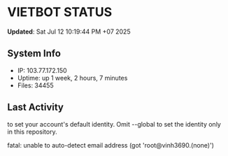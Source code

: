 # VIETBOT STATUS
**Updated**: Sat Jul 12 10:19:44 PM +07 2025

## System Info
- IP: 103.77.172.150
- Uptime: up 1 week, 2 hours, 7 minutes
- Files: 34455

## Last Activity

to set your account's default identity.
Omit --global to set the identity only in this repository.

fatal: unable to auto-detect email address (got 'root@vinh3690.(none)')

